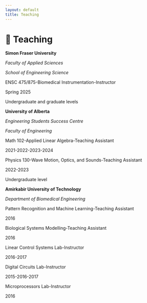 ```yaml
---
layout: default
title: Teaching
---
```


# 📖 Teaching

**Simon Fraser University**

*Faculty of Applied Sciences*

*School of Engineering Science*

ENSC 475/875-Biomedical Instrumentation-Instructor

Spring 2025

Undergraduate and graduate levels


**University of Alberta**

*Engineering Students Success Centre*

*Faculty of Engineering*

Math 102-Applied Linear Algebra-Teaching Assistant

2021-2022-2023-2024

Physics 130-Wave Motion, Optics, and Sounds-Teaching Assistant

2022-2023

Undergraduate level


**Amirkabir University of Technology**

*Department of Biomedical Engineering*

Pattern Recognition and Machine Learning-Teaching Assistant

2016

Biological Systems Modelling-Teaching Assistant

2016

Linear Control Systems Lab-Instructor

2016-2017

Digital Circuits Lab-Instructor

2015-2016-2017

Microprocessors Lab-Instructor

2016


